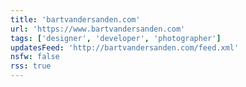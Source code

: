 ```yaml
---
title: 'bartvandersanden.com'
url: 'https://www.bartvandersanden.com'
tags: ['designer', 'developer', 'photographer']
updatesFeed: 'http://bartvandersanden.com/feed.xml'
nsfw: false
rss: true
---
```

